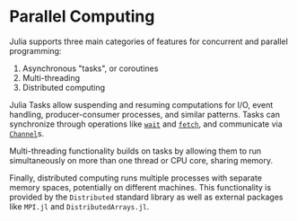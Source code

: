 # Parallel Computing

Julia supports three main categories of features for concurrent and parallel programming:

1. Asynchronous "tasks", or coroutines
2. Multi-threading
3. Distributed computing

Julia Tasks allow suspending and resuming computations
for I/O, event handling, producer-consumer processes, and similar patterns.
Tasks can synchronize through operations like [`wait`](@ref) and [`fetch`](@ref), and
communicate via [`Channel`](@ref)s.

Multi-threading functionality builds on tasks by allowing them to run simultaneously
on more than one thread or CPU core, sharing memory.

Finally, distributed computing runs multiple processes with separate memory spaces,
potentially on different machines.
This functionality is provided by the `Distributed` standard library as well as
external packages like `MPI.jl` and `DistributedArrays.jl`.
